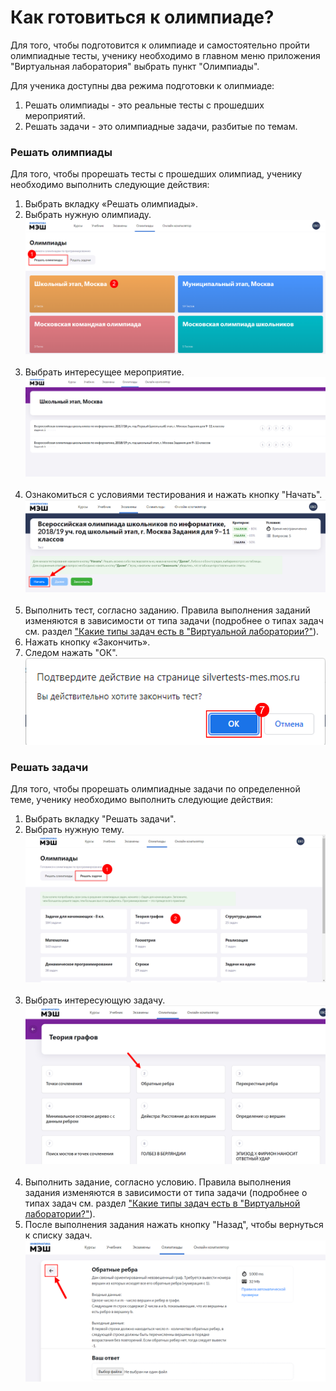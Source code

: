 # Как готовиться к олимпиаде?

Для того, чтобы подготовится к олимпиаде и самостоятельно пройти олимпиадные тесты, ученику необходимо в главном меню приложения "Виртуальная лаборатория" выбрать пункт "Олимпиады".

Для ученика доступны два режима подготовки к олипмиаде:

1. Решать олимпиады - это реальные тесты с прошедших мероприятий.
2. Решать задачи - это олимпиадные задачи, разбитые по темам.

### Решать олимпиады

Для того, чтобы прорешать тесты с прошедших олимпиад, ученику необходимо выполнить следующие действия:

1. Выбрать вкладку «Решать олимпиады».
2. Выбрать нужную олимпиаду.
![олимпиады](../_images/01-for-students/11.png)<br><br>
3. Выбрать интересущее мероприятие. 
![олимпиады](../_images/01-for-students/12.png)<br><br>
4. Ознакомиться с условиями тестирования и нажать кнопку "Начать".
![олимпиады](../_images/01-for-students/15.1.png)<br><br>
5. Выполнить тест, согласно заданию. Правила выполнения заданий изменяются в зависимости от типа задачи (подробнее о типах задач см. раздел ["Какие типы задач есть в "Виртуальной лаборатории?"](../01-for-students/1.8.md)).
6. Нажать кнопку «Закончить».
7. Следом нажать "ОК".
![олимпиады](../_images/01-for-students/1.5.2.png)

### Решать задачи

Для того, чтобы прорешать олимпиадные задачи по определенной теме, ученику необходимо выполнить следующие действия:

1. Выбрать вкладку "Решать задачи".
2. Выбрать нужную тему.
![олимпиады](../_images/01-for-students/1.5.3.png)<br><br>
3. Выбрать интересующую задачу.
![олимпиады](../_images/01-for-students/1.5.4.png)<br><br>
4. Выполнить задание, согласно условию. Правила выполнения задания изменяются в зависимости от типа задачи (подробнее о типах задач см. раздел ["Какие типы задач есть в "Виртуальной лаборатории?"](../01-for-students/1.8.md)).
5. После выполнения задания нажать кнопку "Назад", чтобы вернуться к списку задач.
![олимпиады](../_images/01-for-students/1.5.5.png)
